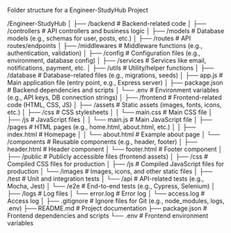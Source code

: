 Folder structure for a Engineer-StudyHub Project

/Engineer-StudyHub
│
├── /backend # Backend-related code
│ ├── /controllers # API controllers and business logic
│ ├── /models # Database models (e.g., schemas for user, posts, etc.)
│ ├── /routes # API routes/endpoints
│ ├── /middlewares # Middleware functions (e.g., authentication, validation)
│ ├── /config # Configuration files (e.g., environment, database config)
│ ├── /services # Services like email, notifications, payment, etc.
│ ├── /utils # Utility/helper functions
│ ├── /database # Database-related files (e.g., migrations, seeds)
│ ├── app.js # Main application file (entry point, e.g., Express server)
│ ├── package.json # Backend dependencies and scripts
│ └── .env # Environment variables (e.g., API keys, DB connection strings)
│
├── /frontend # Frontend-related code (HTML, CSS, JS)
│ ├── /assets # Static assets (images, fonts, icons, etc.)
│ ├── /css # CSS stylesheets
│ │ └── main.css # Main CSS file
│ ├── /js # JavaScript files
│ │ └── main.js # Main JavaScript file
│ ├── /pages # HTML pages (e.g., home.html, about.html, etc.)
│ │ ├── index.html # Homepage
│ │ └── about.html # Example about page
│ └── /components # Reusable components (e.g., header, footer)
│ ├── header.html # Header component
│ └── footer.html # Footer component
│
├── /public # Publicly accessible files (frontend assets)
│ ├── /css # Compiled CSS files for production
│ ├── /js # Compiled JavaScript files for production
│ └── /images # Images, icons, and other static files
│
├── /test # Unit and integration tests
│ └── /api # API-related tests (e.g., Mocha, Jest)
│ └── /e2e # End-to-end tests (e.g., Cypress, Selenium)
│
├── /logs # Log files
│ └── error.log # Error log
│ └── access.log # Access log
│
├── .gitignore # Ignore files for Git (e.g., node_modules, logs, .env)
├── README.md # Project documentation
├── package.json # Frontend dependencies and scripts
└── .env # Frontend environment variables
